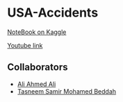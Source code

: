 # USA-Accidents

[NoteBook on Kaggle](https://www.kaggle.com/code/kirellosyoussefsamy/usaccidents)

[Youtube link](https://youtu.be/vfC9AQtMvs8)

## Collaborators
- [Ali Ahmed Ali](https://github.com/Ali-AhmedAli)
- [Tasneem Samir Mohamed Beddah](https://github.com/username2)
